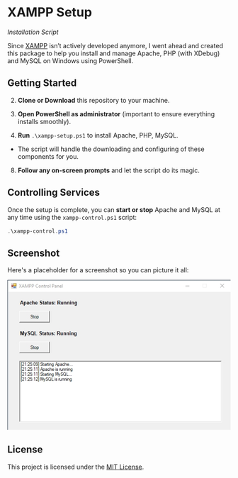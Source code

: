 # XAMPP Setup

*Installation Script*

Since [XAMPP](https://www.apachefriends.org/) isn’t actively developed anymore, I went ahead and created this package to help you install and manage Apache, PHP (with XDebug) and MySQL on Windows using PowerShell. 

## Getting Started 

 
2. **Clone or Download** this repository to your machine.
 
4. **Open PowerShell as administrator**  (important to ensure everything installs smoothly).
 
6. **Run**  `.\xampp-setup.ps1` to install Apache, PHP, MySQL.

  - The script will handle the downloading and configuring of these components for you.
 
8. **Follow any on-screen prompts** and let the script do its magic.

## Controlling Services 

Once the setup is complete, you can **start or stop**  Apache and MySQL at any time using the `xampp-control.ps1` script:

```powershell
.\xampp-control.ps1
```

## Screenshot 


Here's a placeholder for a screenshot so you can picture it all:


![Screenshot](screenshot.jpg)


## License 

This project is licensed under the [MIT License](https://opensource.org/license/mit).